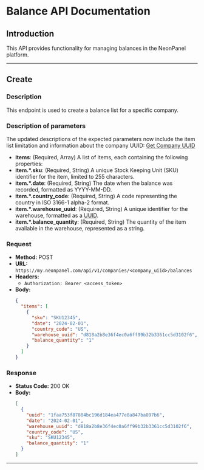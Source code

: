 # Balance API Documentation

## Introduction
This API provides functionality for managing balances in the NeonPanel platform.

---

## Create

### Description
This endpoint is used to create a balance list for a specific company.

### Description of parameters
The updated descriptions of the expected parameters now include the item list limitation and information about the company UUID: [Get Company UUID](Company.md)

- **items**: (Required, Array) A list of items, each containing the following properties:
- **item.*.sku**: (Required, String) A unique Stock Keeping Unit (SKU) identifier for the item, limited to 255 characters.
- **item.*.date**: (Required, String) The date when the balance was recorded, formatted as YYYY-MM-DD.
- **item.*.country_code**: (Required, String) A code representing the country in ISO 3166-1 alpha-2 format.
- **item.*.warehouse_uuid**: (Required, String) A unique identifier for the warehouse, formatted as a [UUID](Warehouse.md).
- **item.*.balance_quantity**: (Required, String) The quantity of the item available in the warehouse, represented as a string.

### Request
- **Method:** POST
- **URL:** `https://my.neonpanel.com/api/v1/companies/<company_uiid>/balances`
- **Headers:**
    - `Authorization: Bearer <access_token>`
- **Body:**
  ```json
  {
    "items": [
      {
        "sku": "SKU12345",
        "date": "2024-02-01",
        "country_code": "US",
        "warehouse_uuid": "d818a2b8e36f4ec0a6ff99b32b3361cc5d3102f6",
        "balance_quantity": "1"
      }
    ]
  }
  ```


### Response
- **Status Code:** 200 OK
- **Body:**
  ```json
  [
    {
      "uuid": "1faa753f87804bc196d184ea477e8a847ba897b6",
      "date": "2024-02-01",
      "warehouse_uuid": "d818a2b8e36f4ec0a6ff99b32b3361cc5d3102f6",
      "country_code": "US",
      "sku": "SKU12345",
      "balance_quantity": "1"
    }
  ]
  ```

---